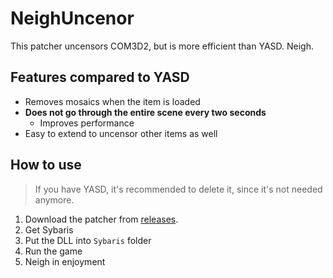 # NeighUncenor

This patcher uncensors COM3D2, but is more efficient than YASD. Neigh.

## Features compared to YASD

* Removes mosaics when the item is loaded
* **Does not go through the entire scene every two seconds**
    * Improves performance
* Easy to extend to uncensor other items as well


## How to use

> If you have YASD, it's recommended to delete it, since it's not needed anymore.

1. Download the patcher from [releases](https://git.coder.horse/ghorsington/COM3D2.NeighUncensor/releases).  
2. Get Sybaris
3. Put the DLL into `Sybaris` folder
4. Run the game
5. Neigh in enjoyment
